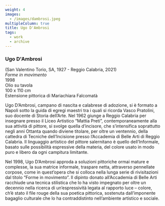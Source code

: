 ```yaml
---
weight: 4
images:
  - /images/dambrosi.jpeg
multipleColumn: true
title: Ugo D'Ambrosi
tags:
  - work
  - archive
---
```


### **Ugo D'Ambrosi**<br />

(San Valentino Torio, SA, 1927 - Reggio Calabria, 2021)<br />
_Forme in movimento_<br />
1998<br />
Olio su tavola<br />
100 x 110 cm<br />
Estensione pittorica di Mariachiara Falcomatà

Ugo D’Ambrosi, campano di nascita e calabrese di adozione, si è formato a Napoli
sotto la guida di egregi maestri tra i quali si ricorda Vasco Pratolini, suo docente
di Storia dell’Arte. Nel 1962 giunge a Reggio Calabria per insegnare presso il Liceo
Artistico “Mattia Preti”, contemporaneamente alla sua attività di pittore, si svolge
quella d’incisore, che s’intensifica soprattutto negli anni Ottanta quando diviene titolare,
per oltre un ventennio, della cattedra di Tecniche dell’Incisione presso l’Accademia di
Belle Arti di Reggio Calabria. Il linguaggio artistico del pittore salernitano è quello
dell’Informale, basato sulle possibilità espressive della materia, del colore usato in modo
puro e libero da ogni campitura limitante.

Nel 1998, Ugo D’Ambrosi approda a soluzioni pittoriche ormai mature e complesse, la sua
matrice informale, traspare netta, attraverso pennellate corpose, come in quest’opera che
si colloca nella lunga serie di rivisitazioni dal titolo “Forme in movimento”. Il dipinto
donato all’Accademia di Belle Arti racchiude una tecnica stilistica che lo ha visto impegnato
per oltre un decennio nella ricerca di un’espressività legata al rapporto luce – colore, ch’è
stato il file rouge della sua poetica pittorica, sostenuta dall’imponente bagaglio culturale
che lo ha contraddistinto nell’ambiente artistico e sociale.

